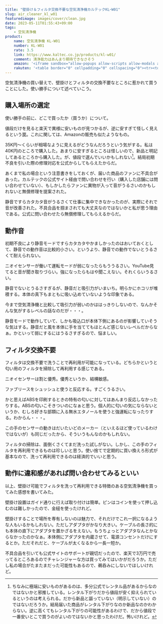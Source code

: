 ```yaml
---
title: "壁掛け＆フィルタ交換不要な空気清浄機カルテックKLｰW01"
slug: air_cleaner_kl_w01
featuredimage: images/cover/clean.jpg
date: 2023-05-11T01:55:43+09:00
tags:
    - 空気清浄機
product:
    name: 空気清浄機 KL-W01
    number: KL-W01
    rate: 3.5
    link: https://www.kaltec.co.jp/products/kl-w01/
    comment: 清浄能力はあんまり期待できなさそう
    amazon: '<iframe sandbox="allow-popups allow-scripts allow-modals allow-forms allow-same-origin" style="width:120px;height:240px;" marginwidth="0" marginheight="0" scrolling="no" frameborder="0" src="//rcm-fe.amazon-adsystem.com/e/cm?lt1=_blank&bc1=000000&IS2=1&bg1=FFFFFF&fc1=000000&lc1=0000FF&t=illusionspace-22&language=ja_JP&o=9&p=8&l=as4&m=amazon&f=ifr&ref=as_ss_li_til&asins=B0851SZNDK&linkId=1ced262570ecdce2bac711de48803169"></iframe>'
    rakuten: '<table border="0" cellpadding="0" cellspacing="0"><tr><td><div style="border:1px solid #95a5a6;border-radius:.75rem;background-color:#FFFFFF;width:504px;margin:0px;padding:5px;text-align:center;overflow:hidden;"><table><tr><td style="width:240px"><a href="https://hb.afl.rakuten.co.jp/ichiba/3212c55f.7714d786.3212c560.9efc1380/?pc=https%3A%2F%2Fitem.rakuten.co.jp%2Febest%2F4580524850061%2F&link_type=picttext&ut=eyJwYWdlIjoiaXRlbSIsInR5cGUiOiJwaWN0dGV4dCIsInNpemUiOiIyNDB4MjQwIiwibmFtIjoxLCJuYW1wIjoicmlnaHQiLCJjb20iOjEsImNvbXAiOiJkb3duIiwicHJpY2UiOjEsImJvciI6MSwiY29sIjoxLCJiYnRuIjoxLCJwcm9kIjowLCJhbXAiOmZhbHNlfQ%3D%3D" target="_blank" rel="nofollow sponsored noopener" style="word-wrap:break-word;"  ><img src="https://hbb.afl.rakuten.co.jp/hgb/3212c55f.7714d786.3212c560.9efc1380/?me_id=1193345&item_id=12696028&pc=https%3A%2F%2Fthumbnail.image.rakuten.co.jp%2F%400_mall%2Febest%2Fcabinet%2F296%2F4580524850061.jpg%3F_ex%3D240x240&s=240x240&t=picttext" border="0" style="margin:2px" alt="[商品価格に関しましては、リンクが作成された時点と現時点で情報が変更されている場合がございます。]" title="[商品価格に関しましては、リンクが作成された時点と現時点で情報が変更されている場合がございます。]"></a></td><td style="vertical-align:top;width:248px;"><p style="font-size:12px;line-height:1.4em;text-align:left;margin:0px;padding:2px 6px;word-wrap:break-word"><a href="https://hb.afl.rakuten.co.jp/ichiba/3212c55f.7714d786.3212c560.9efc1380/?pc=https%3A%2F%2Fitem.rakuten.co.jp%2Febest%2F4580524850061%2F&link_type=picttext&ut=eyJwYWdlIjoiaXRlbSIsInR5cGUiOiJwaWN0dGV4dCIsInNpemUiOiIyNDB4MjQwIiwibmFtIjoxLCJuYW1wIjoicmlnaHQiLCJjb20iOjEsImNvbXAiOiJkb3duIiwicHJpY2UiOjEsImJvciI6MSwiY29sIjoxLCJiYnRuIjoxLCJwcm9kIjowLCJhbXAiOmZhbHNlfQ%3D%3D" target="_blank" rel="nofollow sponsored noopener" style="word-wrap:break-word;"  >【ポイント10倍(10%)中】カルテック KALTECH KL-W01(ホワイト) TURNED K(ターンド・ケイ) 光触媒除菌 脱臭機 KLW01</a><br><span >価格：36,209円（税込、送料別)</span> <span style="color:#BBB">(2023/5/11時点)</span></p><div style="margin:10px;"><a href="https://hb.afl.rakuten.co.jp/ichiba/3212c55f.7714d786.3212c560.9efc1380/?pc=https%3A%2F%2Fitem.rakuten.co.jp%2Febest%2F4580524850061%2F&link_type=picttext&ut=eyJwYWdlIjoiaXRlbSIsInR5cGUiOiJwaWN0dGV4dCIsInNpemUiOiIyNDB4MjQwIiwibmFtIjoxLCJuYW1wIjoicmlnaHQiLCJjb20iOjEsImNvbXAiOiJkb3duIiwicHJpY2UiOjEsImJvciI6MSwiY29sIjoxLCJiYnRuIjoxLCJwcm9kIjowLCJhbXAiOmZhbHNlfQ%3D%3D" target="_blank" rel="nofollow sponsored noopener" style="word-wrap:break-word;"  ><img src="https://static.affiliate.rakuten.co.jp/makelink/rl.svg" style="float:left;max-height:27px;width:auto;margin-top:0"></a><a href="https://hb.afl.rakuten.co.jp/ichiba/3212c55f.7714d786.3212c560.9efc1380/?pc=https%3A%2F%2Fitem.rakuten.co.jp%2Febest%2F4580524850061%2F%3Fscid%3Daf_pc_bbtn&link_type=picttext&ut=eyJwYWdlIjoiaXRlbSIsInR5cGUiOiJwaWN0dGV4dCIsInNpemUiOiIyNDB4MjQwIiwibmFtIjoxLCJuYW1wIjoicmlnaHQiLCJjb20iOjEsImNvbXAiOiJkb3duIiwicHJpY2UiOjEsImJvciI6MSwiY29sIjoxLCJiYnRuIjoxLCJwcm9kIjowLCJhbXAiOmZhbHNlfQ==" target="_blank" rel="nofollow sponsored noopener" style="word-wrap:break-word;"  ><div style="float:right;width:41%;height:27px;background-color:#bf0000;color:#fff!important;font-size:12px;font-weight:500;line-height:27px;margin-left:1px;padding: 0 12px;border-radius:16px;cursor:pointer;text-align:center;">楽天で購入</div></a></div></td></tr></table></div><br><p style="color:#000000;font-size:12px;line-height:1.4em;margin:5px;word-wrap:break-word"></p></td></tr></table>'
---
```


空気清浄機の買い替えで、壁掛けとフィルタの交換不要なところに惹かれて買うことにした。使い勝手について述べていこう。

<!--more-->

## 購入場所の選定

使い勝手の前に、どこで買ったか（買うか）について。

値段だけを見ると楽天で異様に安いものが見つかるが、逆に安すぎて怪しく見えるという罠。これに関しては、Amazonの販売も似たようなもの。

35K円〜くらいが相場なように見えるがどうなんだろうという気がする。私は40K円のところで購入した。あまりに安すぎるところは怪しいので、新品と明記してあるところから購入した。が、値段で選んでいいかもしれない[^1]。結局初期不良を引いた際の修理対応を公式からしてもらえたからだ。

あくまで私の場合という注意書きをしておくが、届いた商品のファンに不具合があった。カルテックの公式サイト経由で問い合わせを行い（購入した店舗には問い合わせていない）、もしかしたらファンに異物が入って音がうるさいのかもしれないと無償修理を提案された。

静音ですらカタカタ音がうるさくて仕事に集中できなかったのが、実際にそれで音が改善された。不具合品を掴まされても大丈夫なのではないかと私が思う理由である。公式に問い合わせたら無償修理してもらえるからだ。

## 動作音

初期不良により静音モードですらカタカタやかましかったのはおいておくとして、静音での動作音は比較的小さい。というより、静音での動作でないとうるさくて耐えられない。

ニオイセンサーが働いて運転モードが弱になったらもううるさい。YouTube見てると音が聞き取りづらい。強になったらもはや聞こえない。それくらいうるさい。

静音でないとうるさすぎるが、静音だと吸引力がいまいち。明らかにホコリが堆積する。本体の真下もまともに吸い込めていないような印象である。

今まで空気清浄機と比較して吸引力が弱いのかははっきりしないので、なんかそんな気がするレベルの話なのだが・・・。

静音モードで動作していて、しかも吸込口が本体下側にあるのが影響していそうな気はする。静音だと風を本体に手を当ててもほとんど感じないレベルだからなぁ。かといって弱にするにはうるさすぎるので、悩ましい。

## フィルタ交換不要

フィルタは交換不要で洗うことで再利用が可能になっている。どちらかというと匂い用のフィルタを掃除して再利用する感じである。

ニオイセンサーは割と優秀。優秀というか、結構敏感。

ファブリースをシュッシュと使うと反応する。すごくうるさい。

かと思えばABSを印刷するときの特有の匂いに対してはあんまり反応しなかったりする。ABSの匂いこそきついのになぁと思う。個人的に匂いの気にならないというか、むしろ好きな部類に入る無水エタノールを使うと強運転になったりする。わからん・・・。

この手のセンサーの動きはだいたいどのメーカー（といえるほど使っているわけではないが）も同じだったから、そういうもんなのかもしれない。

フィルタの掃除は、面倒くさくてまだ洗った試しがない。しかし、この手のフィルタを再利用できるものは珍しいと思う。使い捨てで定期的に買い換えろ形式が基本なので、洗って再利用できるのは経済的でいいと思う。

## 動作に違和感があれば問い合わせてみるといい

以上、壁掛け可能でフィルタを洗って再利用できる特徴のある空気清浄機を買ってみた感想を書いてみた。

壁掛け設置はガイド通りに行えば取り付けは簡単。ピンはコインを使って押し込むのは難しかったので、金槌を使ったけれど。

壁掛けすることで場所を専有しないのは魅力で、それだけでこれ一択になるような人もいるかもしれない。ただしアダプタがかなり大きい。ケーブルの長さ的にも本体の直下にアダプタを置かざるをえない。もうちょっとアダプタなんとかならなかったのかなぁ。本体側にアダプタを内蔵させて、電源コンセントだけにするとか。ただそれだと、ケーブルが太くなるから一長一短か。

不具合品を引いても公式サイトのサポートが親切だったので、楽天で3万円で売ってるところあるのでチャレンジャーな方は買ってみてはいかがだろうか。ただし私の場合がたまたまだった可能性もあるので、鵜呑みにしないでほしいけれど。

[^1]: ちなみに極端に安いものがあるのは、多分公式でレンタル品があるからなのではないかと邪推している。レンタル下がりだから値段が安く抑えられているというのは考えられる。だから新品と謳っていない（明示していない）のではないだろうか。結局届いた商品がレンタル下がりなのか新品なのかわからない。逆に高くてもレンタル下がりの可能性があるわけで、だから値段で一番安いとこで買うのがよいのではないかと思ったわけだ。怖いけれど。